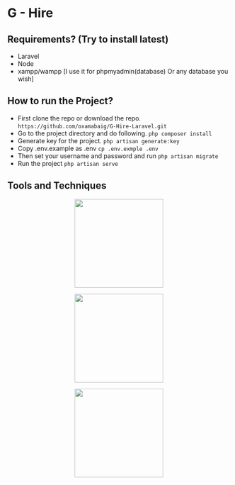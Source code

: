 # G - Hire


## Requirements? (Try to install latest)
* Laravel
* Node
* xampp/wampp [I use it for phpmyadmin(database) Or any database you wish]




## How to run the Project?
*   First clone the repo or download the repo.
`https://github.com/oxamabaig/G-Hire-Laravel.git`
*   Go to the project directory and do following.
`php composer install`
*   Generate key for the project.
`php artisan generate:key`
*   Copy .env.example as .env
`cp .env.exmple .env`
*   Then set your username and password and run
`php artisan migrate`
*   Run the project
`php artisan serve`



## Tools and Techniques
<p align="center"><img src="https://res.cloudinary.com/dtfbvvkyp/image/upload/v1566331377/laravel-logolockup-cmyk-red.svg" width="200"></p>
<p align="center"><img src="https://upload.wikimedia.org/wikipedia/commons/d/d9/Node.js_logo.svg" width="200"></p>
<p align="center"><img src="https://upload.wikimedia.org/wikipedia/commons/4/4f/PhpMyAdmin_logo.svg" width="200"></p>
